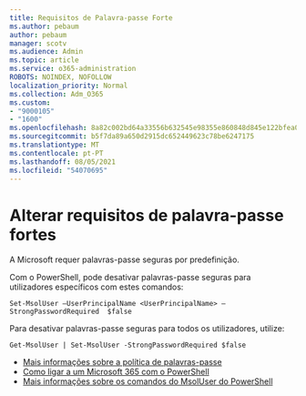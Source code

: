 ```yaml
---
title: Requisitos de Palavra-passe Forte
ms.author: pebaum
author: pebaum
manager: scotv
ms.audience: Admin
ms.topic: article
ms.service: o365-administration
ROBOTS: NOINDEX, NOFOLLOW
localization_priority: Normal
ms.collection: Adm_O365
ms.custom:
- "9000105"
- "1600"
ms.openlocfilehash: 8a82c002bd64a33556b632545e98355e860848d845e122bfea06fbc5ee5dcb90
ms.sourcegitcommit: b5f7da89a650d2915dc652449623c78be6247175
ms.translationtype: MT
ms.contentlocale: pt-PT
ms.lasthandoff: 08/05/2021
ms.locfileid: "54070695"
---
```

# <a name="change-strong-password-requirement"></a>Alterar requisitos de palavra-passe fortes

A Microsoft requer palavras-passe seguras por predefinição.

Com o PowerShell, pode desativar palavras-passe seguras para utilizadores específicos com estes comandos:

`Set-MsolUser –UserPrincipalName <UserPrincipalName> –StrongPasswordRequired  $false`

Para desativar palavras-passe seguras para todos os utilizadores, utilize:

`Get-MsolUser | Set-MsolUser -StrongPasswordRequired $false`

- [Mais informações sobre a política de palavras-passe](https://docs.microsoft.com/azure/active-directory/authentication/concept-sspr-policy#password-policies-that-only-apply-to-cloud-user-accounts)
- [Como ligar a um Microsoft 365 com o PowerShell](https://docs.microsoft.com/office365/enterprise/powershell/connect-to-office-365-powershell#connect-with-the-microsoft-azure-active-directory-module-for-windows-powershell)
- [Mais informações sobre os comandos do MsolUser do PowerShell](https://docs.microsoft.com/powershell/module/msonline/set-msoluser?view=azureadps-1.0)

